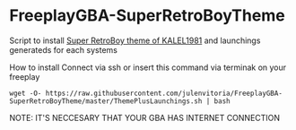 # FreeplayGBA-SuperRetroBoyTheme

Script to install [Super RetroBoy theme of KALEL1981](https://github.com/KALEL1981/es-theme-Super-Retroboy) and launchings generateds for each systems

How to install
Connect via ssh or insert this command  via terminak on your freeplay

    wget -O- https://raw.githubusercontent.com/julenvitoria/FreeplayGBA-SuperRetroBoyTheme/master/ThemePlusLaunchings.sh | bash


NOTE: IT'S NECCESARY THAT YOUR GBA HAS INTERNET CONNECTION
